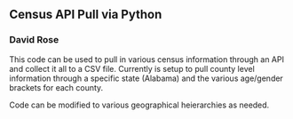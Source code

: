 ## Census API Pull via Python
### David Rose

This code can be used to pull in various census information through an API and collect it all to a CSV file. Currently is setup to pull county level information through a specific state (Alabama) and the various age/gender brackets for each county.

Code can be modified to various geographical heierarchies as needed.